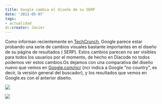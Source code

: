 ```yaml
---
title: Google cambia el diseño de su SERP
date: '2011-05-07'
tags:
- actualidad
dc:creator: Javier
---
```


Como informan recientemente en 
[TechCrunch](http://techcrunch.com/2011/05/06/google-new-results-page/), Google parece estar probando una serie de cambios visuales bastante importantes en el diseño de su página de resultados (
SERP). Estos cambios parecen no ser visibles para todos los usuarios por el momento, de hecho en Diacode no todos podemos ver estos cambios.Os dejamos con una comparativa del diseño nuevo que vemos en 
[Google.com/ncr](http://www.google.com/ncr) (ncr indica a Google "no country", es decir, la versión general del buscador), y los resultados que vemos en Google.es con el anterior diseño.

[![](http://blog.diacode.com/wp-content/uploads/2011/05/google-new-design-1024x844.png)](http://blog.diacode.com/wp-content/uploads/2011/05/google-new-design.png)

[![](http://blog.diacode.com/wp-content/uploads/2011/05/google-old-design-1024x844.png)](http://blog.diacode.com/wp-content/uploads/2011/05/google-old-design.png)
